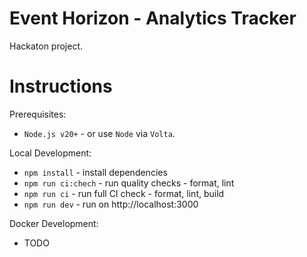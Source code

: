 # Event Horizon - Analytics Tracker
Hackaton project.


# Instructions

Prerequisites:
* `Node.js v20+` - or use `Node` via `Volta`.


Local Development:
* `npm install` - install dependencies
* `npm run ci:chech` - run quality checks - format, lint
* `npm run ci` - run full CI check - format, lint, build
* `npm run dev` - run on http://localhost:3000


Docker Development:
* TODO
